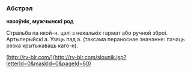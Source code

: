 ### Абстрэл
**назоўнік, мужчынскі род**

Стральба па якой-н. цэлі з некалькіх гармат або ручной зброі. Артылерыйскі а. Узяць пад а. (таксама пераноснае значэнне: пачаць рэзка крытыкаваць каго-н).

<a rel="author">[http://rv-blr.com/](http://rv-blr.com/slounik.jsp?letterId=0&maskId=0&pageId=60)</a>
